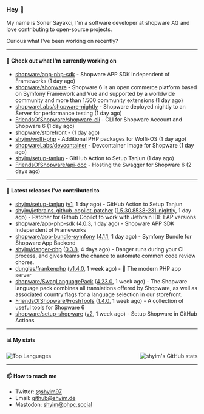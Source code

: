 ### Hey 👋

My name is Soner Sayakci, I'm a software developer at shopware AG and love contributing to open-source projects.

Curious what I've been working on recently?

---

#### 👷 Check out what I'm currently working on

- [shopware/app-php-sdk](https://github.com/shopware/app-php-sdk) - Shopware APP SDK Independent of Frameworks (1 day ago)
- [shopware/shopware](https://github.com/shopware/shopware) - Shopware 6 is an open commerce platform based on Symfony Framework and Vue and supported by a worldwide community and more than 1.500 community extensions (1 day ago)
- [shopwareLabs/shopware-nightly](https://github.com/shopwareLabs/shopware-nightly) - Shopware deployed nightly to an Server for performance testing (1 day ago)
- [FriendsOfShopware/shopware-cli](https://github.com/FriendsOfShopware/shopware-cli) - CLI for Shopware Account and Shopware 6 (1 day ago)
- [shopware/storefront](https://github.com/shopware/storefront) -  (1 day ago)
- [shyim/wolfi-php](https://github.com/shyim/wolfi-php) - Additional PHP packages for Wolfi-OS (1 day ago)
- [shopwareLabs/devcontainer](https://github.com/shopwareLabs/devcontainer) - Devcontainer Image for Shopware (1 day ago)
- [shyim/setup-tanjun](https://github.com/shyim/setup-tanjun) - GitHub Action to Setup Tanjun (1 day ago)
- [FriendsOfShopware/api-doc](https://github.com/FriendsOfShopware/api-doc) - Hosting the Swagger for Shopware 6 (2 days ago)

---

#### 🔭 Latest releases I've contributed to

- [shyim/setup-tanjun](https://github.com/shyim/setup-tanjun) ([v1](https://github.com/shyim/setup-tanjun/releases/tag/v1), 1 day ago) - GitHub Action to Setup Tanjun
- [shyim/jetbrains-github-copilot-patcher](https://github.com/shyim/jetbrains-github-copilot-patcher) ([1.5.30.8538-231-nightly](https://github.com/shyim/jetbrains-github-copilot-patcher/releases/tag/1.5.30.8538-231-nightly), 1 day ago) - Patcher for Github Copilot to work with Jetbrain IDE EAP versions
- [shopware/app-php-sdk](https://github.com/shopware/app-php-sdk) ([4.0.3](https://github.com/shopware/app-php-sdk/releases/tag/4.0.3), 1 day ago) - Shopware APP SDK Independent of Frameworks
- [shopware/app-bundle-symfony](https://github.com/shopware/app-bundle-symfony) ([4.1.1](https://github.com/shopware/app-bundle-symfony/releases/tag/4.1.1), 1 day ago) - Symfony Bundle for Shopware App Backend
- [shyim/danger-php](https://github.com/shyim/danger-php) ([0.3.8](https://github.com/shyim/danger-php/releases/tag/0.3.8), 4 days ago) - Danger runs during your CI process, and gives teams the chance to automate common code review chores.
- [dunglas/frankenphp](https://github.com/dunglas/frankenphp) ([v1.4.0](https://github.com/dunglas/frankenphp/releases/tag/v1.4.0), 1 week ago) - 🧟 The modern PHP app server
- [shopware/SwagLanguagePack](https://github.com/shopware/SwagLanguagePack) ([4.23.0](https://github.com/shopware/SwagLanguagePack/releases/tag/4.23.0), 1 week ago) - The Shopware language pack combines all translations offered by Shopware, as well as associated country flags for a language selection in our storefront.
- [FriendsOfShopware/FroshTools](https://github.com/FriendsOfShopware/FroshTools) ([1.4.0](https://github.com/FriendsOfShopware/FroshTools/releases/tag/1.4.0), 1 week ago) - A collection of useful tools for Shopware 6
- [shopware/setup-shopware](https://github.com/shopware/setup-shopware) ([v2](https://github.com/shopware/setup-shopware/releases/tag/v2), 1 week ago) - Setup Shopware in GitHub Actions

---

#### 📊 My stats

<img align="right" alt="shyim's GitHub stats" src="https://github-readme-stats.vercel.app/api?username=shyim&count_private=1&show_icons=true&" />

![Top Languages](https://github-readme-stats.vercel.app/api/top-langs/?username=shyim)

---

#### 📫 How to reach me

- Twitter: [@shyim97](https://twitter.com/shyim97)
- Email: [github@shyim.de](mailto://github@shyim.de)
- Mastodon: <a rel="me" href="https://phpc.social/@shyim">shyim@phpc.social</a>
